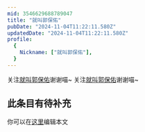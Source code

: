 ```yaml
---
mid: 3546629688789047
title: "就叫郭保佑"
pubDate: "2024-11-04T11:22:11.580Z"
updatedDate: "2024-11-04T11:22:11.580Z"
profile:
  {
    Nickname: ["就叫郭保佑"],
  }
---
```


关注[就叫郭保佑](https://space.bilibili.com/3546629688789047)谢谢喵~ 关注[就叫郭保佑](https://space.bilibili.com/3546629688789047)谢谢喵~

## 此条目有待补充
你可以在[这里](https://github.com/Yuhanawa/VTuber.ICU/edit/master/src/content/v/就叫郭保佑/index.md)编辑本文
